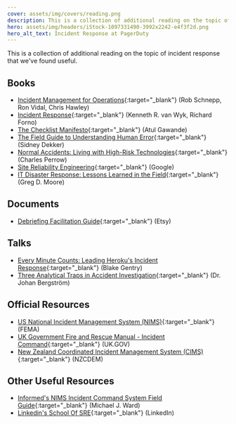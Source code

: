 ```yaml
---
cover: assets/img/covers/reading.png
description: This is a collection of additional reading on the topic of incident response that we've found useful.
hero: assets/img/headers/iStock-1097331490-3992x2242-e4f3f2d.png
hero_alt_text: Incident Response at PagerDuty
---
```


This is a collection of additional reading on the topic of incident response that we've found useful.

## Books

* [Incident Management for Operations](https://learning.oreilly.com/library/view/~/9781491917619/){:target="_blank"} (Rob Schnepp, Ron Vidal, Chris Hawley)
* [Incident Response](https://learning.oreilly.com/library/view/~/0596001304/){:target="_blank"} (Kenneth R. van Wyk, Richard Forno)
* [The Checklist Manifesto](http://atulgawande.com/book/the-checklist-manifesto/){:target="_blank"} (Atul Gawande)
* [The Field Guide to Understanding Human Error](https://www.amazon.com/Field-Guide-Understanding-Human-Error/dp/0754648265){:target="_blank"} (Sidney Dekker)
* [Normal Accidents: Living with High-Risk Technologies](https://www.amazon.com/Normal-Accidents-Living-High-Risk-Technologies/dp/0691004129){:target="_blank"} (Charles Perrow)
* [Site Reliability Engineering](https://sre.google/sre-book/table-of-contents/){:target="_blank"} (Google)
* [IT Disaster Response: Lessons Learned in the Field](https://www.amazon.com/Disaster-Response-Lessons-Learned-Field/dp/1484221834){:target="_blank"} (Greg D. Moore)

## Documents

* [Debriefing Facilitation Guide](https://extfiles.etsy.com/DebriefingFacilitationGuide.pdf){:target="_blank"} (Etsy)

## Talks

* [Every Minute Counts: Leading Heroku's Incident Response](https://www.heavybit.com/library/video/every-minute-counts-coordinating-herokus-incident-response/){:target="_blank"} (Blake Gentry)
* [Three Analytical Traps in Accident Investigation](https://www.youtube.com/watch?v=TqaFT-0cY7U){:target="_blank"} (Dr. Johan Bergström)

## Official Resources

* [US National Incident Management System (NIMS)](https://www.fema.gov/national-incident-management-system){:target="_blank"} (FEMA)
* [UK Government Fire and Rescue Manual - Incident Command](https://assets.publishing.service.gov.uk/government/uploads/system/uploads/attachment_data/file/7643/incidentcommand.pdf){:target="_blank"} (UK.GOV)
* [New Zealand Coordinated Incident Management System (CIMS)](https://www.civildefence.govt.nz/resources/coordinated-incident-management-system-cims-third-edition/){:target="_blank"} (NZCDEM)


## Other Useful Resources

* [Informed's NIMS Incident Command System Field Guide](https://www.amazon.com/gp/product/1284038408){:target="_blank"} (Michael J. Ward)
* [Linkedin's School Of SRE](https://linkedin.github.io/school-of-sre/){:target="_blank"} (LinkedIn)
